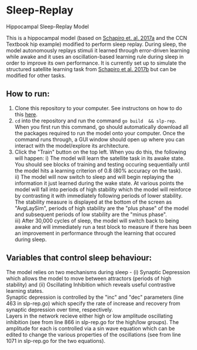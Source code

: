 # Sleep-Replay
Hippocampal Sleep-Replay Model

This is a hippocampal model (based on [Schapiro et. al. 2017a](https://cb17cd36-5a57-45de-9d66-0b98a3dc5be9.filesusr.com/ugd/b37d16_5edf4f04f8fb4f8eb717d38e4ca42c3e.pdf) and the CCN Textbook hip example) modified to perform sleep replay. During sleep, the model autonomously replays stimuli it learned through error-driven learning while awake and it uses an oscillation-based learning rule during sleep in order to improve its own performance. It is currently set up to simulate the structured satellite learning task from [Schapiro et al. 2017b](https://www.nature.com/articles/s41598-017-12884-5.pdf) but can be modified for other tasks.

## How to run:
1. Clone this repository to your computer. See instructons on how to do this [here](https://docs.github.com/en/free-pro-team@latest/github/creating-cloning-and-archiving-repositories/cloning-a-repository).  
2. ```cd``` into the repository and run the command ```go build  && slp-rep```. When you first run this command, go should automatically download all the packages required to run the model onto your computer. Once the command runs through, a GUI window should open up where you can interact with the model/explore its architecture.  
3. Click the "Train" button on the top left. When you do this, the following will happen:
  i) The model will learn the satellite task in its awake state. You should see blocks of training and testing occuring sequentially until the model hits a learning criterion of 0.8 (80% accuracy on the task).  
  ii) The model will now switch to sleep and will begin replaying the information it just learned during the wake state. At various points the model will fall into periods of high stability which the model will reinforce by contrasting it with immediately following periods of lower stability. The stability measure is displayed at the bottom of the screen as "AvgLaySim", periods of high stability are the "plus phase" of the model and subsequent periods of low stability are the "minus phase".  
  iii) After 30,000 cycles of sleep, the model will switch back to being awake and will immediately run a test block to measure if there has been an improvement in performance through the learning that occured during sleep.

## Variables that control sleep behaviour:
The model relies on two mechanisms during sleep - (i) Synaptic Depression which allows the model to move between attractors (periods of high stability) and (ii) Oscillating Inhibition which reveals useful contrastive learning states.  
Synaptic depression is controlled by the "inc" and "dec" parameters (line 463 in slp-rep.go) which specify the rate of increase and recovery from synaptic depression over time, respectively.  
Layers in the network recieve either high or low amplitude oscillating inhibition (see from line 866 in slp-rep.go for the high/low groups). The amplitude for each is controlled via a sin wave equation which can be edited to change the various properties of the oscillations (see from line 1071 in slp-rep.go for the two equations).
